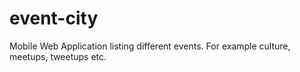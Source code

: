 event-city
==========

Mobile Web Application listing different events. For example culture, meetups, tweetups etc.
